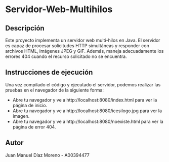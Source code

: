 # Servidor-Web-Multihilos

## Descripción
Este proyecto implementa un servidor web multi-hilos en Java. El servidor es capaz de procesar solicitudes HTTP simultáneas y responder con archivos HTML, imágenes JPEG y GIF. Además, maneja adecuadamente los errores 404 cuando el recurso solicitado no se encuentra.

## Instrucciones de ejecución
Una vez compilado el código y ejecutado el servidor, podemos realizar las pruebas en el navegador de la siguiente forma:
- Abre tu navegador y ve a http://localhost:8080/index.html para ver la página de inicio.
- Abre tu navegador y ve a http://localhost:8080/icesilogo.jpg para ver la imagen.
- Abre tu navegador y ve a http://localhost:8080/noexiste.html para ver la página de error 404.

## Autor
Juan Manuel Díaz Moreno - A00394477
